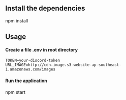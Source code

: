 ## Install the dependencies
npm install

## Usage

#### Create a file .env in root directory
```
TOKEN=your-discord-token
URL_IMAGE=http://cdn.image.s3-website-ap-southeast-1.amazonaws.com/images
```

#### Run the application
npm start
